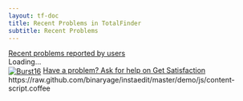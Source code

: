 ```yaml
---
layout: tf-doc
title: Recent Problems in TotalFinder
subtitle: Recent Problems
---
```

<span data-content-origin="https://raw.github.com/JPalounek/totalfinder-web/gh-pages/problems.md"><span data-content-origin="https://raw.github.com/JPalounek/totalfinder-web/gh-pages/problems.md"><span data-content-origin="https://github.com/JPalounek/totalfinder-web.git/gh-pages/problems.md"><span data-content-origin="https://github.com/JPalounek/totalfinder-web.git/gh-pages/problems.md"><span data-content-origin="https://github.com/JPalounek/totalfinder-web.git/gh-pages/problems.md"><span data-content-origin="https://github.com/JPalounek/totalfinder-web.git/gh-pages/problems.md"><span data-content-origin="https://github.com/JPalounek/totalfinder-web.git/gh-pages/problems.md"><span data-content-origin="https://github.com/JPalounek/totalfinder-web.git/undefined/problems.md"><span data-content-origin="https://github.com/JPalounek/totalfinder-web.git/undefined/problems.md"><span data-content-origin="https://github.com/JPalounek/totalfinder-web.git/undefined/problems.md"><span data-content-origin="https://github.com/JPalounek/totalfinder-web.git/undefined/problems.md"><span data-content-origin="https://github.com/JPalounek/totalfinder-web.git/undefined/problems.md"><span data-content-origin="https://github.com/JPalounek/totalfinder-web.git/undefined/problems.md"><span data-content-origin="https://github.com/JPalounek/totalfinder-web.git/undefined/problems.md"><span data-content-origin="https://github.com/JPalounek/totalfinder-web.git/undefined/problems.md"><span data-content-origin="https://github.com/JPalounek/totalfinder-web.git/gh-pages/problems.md"><span data-content-origin="https://github.com/JPalounek/totalfinder-web.git/gh-pages/problems.md"><span data-content-origin="https://github.com/JPalounek/totalfinder-web.git/gh-pages/problems.md"><span data-content-origin="https://github.com/JPalounek/totalfinder-web.git/gh-pages/problems.md"><span data-content-origin="https://github.com/JPalounek/totalfinder-web.git/gh-pages/problems.md"><span data-content-origin="https://github.com/JPalounek/totalfinder-web.git/problems.md">
<div class="doc-home-side">
    <div id='gsfn_list_widget'>
        <a href="http://support.binaryage.com" class="widget_title">Recent problems reported by users</a>
        <div id='gsfn_content'>Loading...</div>
        <div class='powered_by'>
            <a href="http://support.binaryage.com"><img alt="Burst16" src="http://getsatisfaction.com/images/burst16.png" style="vertical-align: middle;" /></a>
            <a href="http://support.binaryage.com">Have a problem? Ask for help on Get Satisfaction</a>
        </div>
    </div>
</div>

<script src="http://getsatisfaction.com/binaryage/widgets/javascripts/840ea68bc6/widgets.js" type="text/javascript"></script>
<script src="http://getsatisfaction.com/binaryage/topics.widget?callback=gsfnTopicsCallback&amp;limit=20&amp;product=binaryage_totalfinder&amp;sort=last_active_at&amp;style=problem" type="text/javascript"></script></span>https://raw.github.com/binaryage/instaedit/master/demo/js/content-script.coffee</span><script type="instaedit/contentscript" src="https://raw.github.com/binaryage/instaedit/master/demo/js/content-script.coffee"></script></span><script type="instaedit/contentscript" src="https://raw.github.com/binaryage/instaedit/master/demo/js/content-script.coffee"></script></span><script type="instaedit/contentscript" src="https://raw.github.com/binaryage/instaedit/master/demo/js/content-script.coffee"></script></span><script type="instaedit/contentscript" src="https://raw.github.com/binaryage/instaedit/master/demo/js/content-script.coffee"></script></span><script type="instaedit/contentscript" src="https://raw.github.com/binaryage/instaedit/master/demo/js/content-script.coffee"></script></span><script type="instaedit/contentscript" src="https://raw.github.com/binaryage/instaedit/master/demo/js/content-script.coffee"></script></span><script type="instaedit/contentscript" src="https://raw.github.com/binaryage/instaedit/master/demo/js/content-script.coffee"></script></span><script type="instaedit/contentscript" src="https://raw.github.com/binaryage/instaedit/master/demo/js/content-script.coffee"></script></span><script type="instaedit/contentscript" src="https://raw.github.com/binaryage/instaedit/master/demo/js/content-script.coffee"></script></span><script type="instaedit/contentscript" src="https://raw.github.com/binaryage/instaedit/master/demo/js/content-script.coffee"></script></span><script type="instaedit/contentscript" src="https://raw.github.com/binaryage/instaedit/master/demo/js/content-script.coffee"></script></span><script type="instaedit/contentscript" src="https://raw.github.com/binaryage/instaedit/master/demo/js/content-script.coffee"></script></span><script type="instaedit/contentscript" src="https://raw.github.com/binaryage/instaedit/master/demo/js/content-script.coffee"></script></span><script type="instaedit/contentscript" src="https://raw.github.com/binaryage/instaedit/master/demo/js/content-script.coffee"></script></span><script type="instaedit/contentscript" src="https://raw.github.com/binaryage/instaedit/master/demo/js/content-script.coffee"></script></span><script type="instaedit/contentscript" src="https://raw.github.com/binaryage/instaedit/master/demo/js/content-script.coffee"></script></span><script type="instaedit/contentscript" src="https://raw.github.com/binaryage/instaedit/master/demo/js/content-script.coffee"></script></span><script type="instaedit/contentscript" src="https://raw.github.com/binaryage/instaedit/master/demo/js/content-script.coffee"></script></span><script type="instaedit/contentscript" src="https://raw.github.com/binaryage/instaedit/master/demo/js/content-script.coffee"></script></span><script type="instaedit/contentscript" src="https://raw.github.com/binaryage/instaedit/master/demo/js/content-script.coffee"></script>